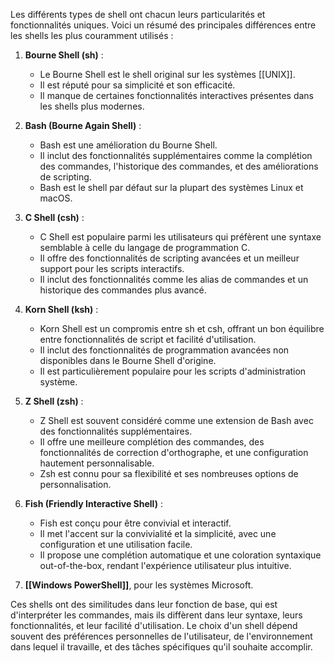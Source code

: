 
  
Les différents types de shell ont chacun leurs particularités et fonctionnalités uniques. Voici un résumé des principales différences entre les shells les plus couramment utilisés :

1. **Bourne Shell (sh)** :
    
    - Le Bourne Shell est le shell original sur les systèmes [[UNIX]].
    - Il est réputé pour sa simplicité et son efficacité.
    - Il manque de certaines fonctionnalités interactives présentes dans les shells plus modernes.

2. **Bash (Bourne Again Shell)** :
    
    - Bash est une amélioration du Bourne Shell.
    - Il inclut des fonctionnalités supplémentaires comme la complétion des commandes, l'historique des commandes, et des améliorations de scripting.
    - Bash est le shell par défaut sur la plupart des systèmes Linux et macOS.

3. **C Shell (csh)** :
    
    - C Shell est populaire parmi les utilisateurs qui préfèrent une syntaxe semblable à celle du langage de programmation C.
    - Il offre des fonctionnalités de scripting avancées et un meilleur support pour les scripts interactifs.
    - Il inclut des fonctionnalités comme les alias de commandes et un historique des commandes plus avancé.

4. **Korn Shell (ksh)** :
    
    - Korn Shell est un compromis entre sh et csh, offrant un bon équilibre entre fonctionnalités de script et facilité d'utilisation.
    - Il inclut des fonctionnalités de programmation avancées non disponibles dans le Bourne Shell d'origine.
    - Il est particulièrement populaire pour les scripts d'administration système.

5. **Z Shell (zsh)** :
    
    - Z Shell est souvent considéré comme une extension de Bash avec des fonctionnalités supplémentaires.
    - Il offre une meilleure complétion des commandes, des fonctionnalités de correction d'orthographe, et une configuration hautement personnalisable.
    - Zsh est connu pour sa flexibilité et ses nombreuses options de personnalisation.

6. **Fish (Friendly Interactive Shell)** :
    
    - Fish est conçu pour être convivial et interactif.
    - Il met l'accent sur la convivialité et la simplicité, avec une configuration et une utilisation facile.
    - Il propose une complétion automatique et une coloration syntaxique out-of-the-box, rendant l'expérience utilisateur plus intuitive.

7. **[[Windows PowerShell]]**, pour les systèmes Microsoft.

Ces shells ont des similitudes dans leur fonction de base, qui est d'interpréter les commandes, mais ils diffèrent dans leur syntaxe, leurs fonctionnalités, et leur facilité d'utilisation. Le choix d'un shell dépend souvent des préférences personnelles de l'utilisateur, de l'environnement dans lequel il travaille, et des tâches spécifiques qu'il souhaite accomplir.